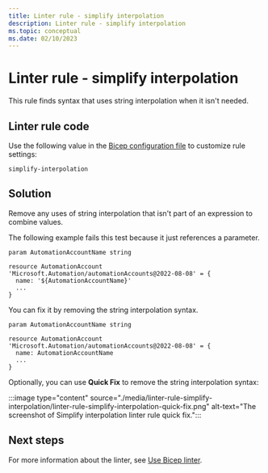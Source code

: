 ```yaml
---
title: Linter rule - simplify interpolation
description: Linter rule - simplify interpolation
ms.topic: conceptual
ms.date: 02/10/2023
---
```


# Linter rule - simplify interpolation

This rule finds syntax that uses string interpolation when it isn't needed.

## Linter rule code

Use the following value in the [Bicep configuration file](bicep-config-linter.md) to customize rule settings:

`simplify-interpolation`

## Solution

Remove any uses of string interpolation that isn't part of an expression to combine values.

The following example fails this test because it just references a parameter.

```bicep
param AutomationAccountName string

resource AutomationAccount 'Microsoft.Automation/automationAccounts@2022-08-08' = {
  name: '${AutomationAccountName}'
  ...
}
```

You can fix it by removing the string interpolation syntax.

```bicep
param AutomationAccountName string

resource AutomationAccount 'Microsoft.Automation/automationAccounts@2022-08-08' = {
  name: AutomationAccountName
  ...
}
```

Optionally, you can use **Quick Fix** to remove the string interpolation syntax:

:::image type="content" source="./media/linter-rule-simplify-interpolation/linter-rule-simplify-interpolation-quick-fix.png" alt-text="The screenshot of Simplify interpolation linter rule quick fix.":::

## Next steps

For more information about the linter, see [Use Bicep linter](./linter.md).
